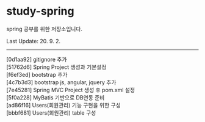 # study-spring
spring 공부를 위한 저장소입니다.   
   
Last Update: 20. 9. 2.   

---

[0d1aa92] gitignore 추가   
[51762d6] Spring Project 생성과 기본설정   
[f6ef3ed] bootstrap 추가   
[4c7b3d3] bootstrap js, angular, jquery 추가   
[7e45281] Spring MVC Project 생성 후 pom.xml 설정   
[5f0a228] <Feat> MyBatis 기반으로 DB연동 준비   
[ad86f16] <Feat> Users(회원관리) 기능 구현을 위한 구성   
[bbbf681] <Feat> Users(회원관리) table 구성   
